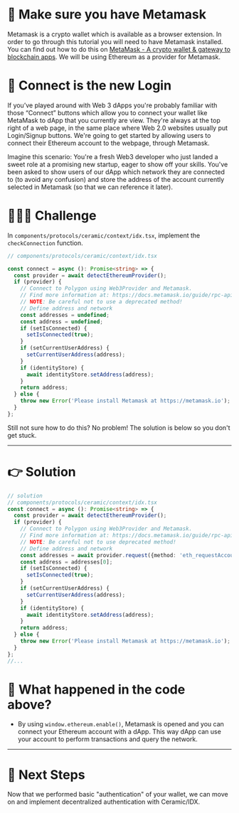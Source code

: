 # 🦊 Make sure you have Metamask

Metamask is a crypto wallet which is available as a browser extension. In order to go through this tutorial you will need to have Metamask installed. You can find out how to do this on [MetaMask - A crypto wallet & gateway to blockchain apps](https://metamask.io/). We will be using Ethereum as a provider for Metamask.

# 🔗 Connect is the new Login

If you’ve played around with Web 3 dApps you're probably familiar with those “Connect” buttons which allow you to connect your wallet like MetaMask to dApp that you currently are view. They're always at the top right of a web page, in the same place where Web 2.0 websites usually put Login/Signup buttons. We're going to get started by allowing users to connect their Ethereum account to the webpage, through Metamask.

Imagine this scenario: You're a fresh Web3 developer who just landed a sweet role at a promising new startup, eager to show off your skills. You've been asked to show users of our dApp which network they are connected to (to avoid any confusion) and store the address of the account currently selected in Metamask (so that we can reference it later).

# 🧑🏼‍💻 Challenge

In `components/protocols/ceramic/context/idx.tsx`, implement the `checkConnection` function.

```typescript
// components/protocols/ceramic/context/idx.tsx

const connect = async (): Promise<string> => {
  const provider = await detectEthereumProvider();
  if (provider) {
    // Connect to Polygon using Web3Provider and Metamask.
    // Find more information at: https://docs.metamask.io/guide/rpc-api.html.
    // NOTE: Be careful not to use a deprecated method!
    // Define address and network
    const addresses = undefined;
    const address = undefined;
    if (setIsConnected) {
      setIsConnected(true);
    }
    if (setCurrentUserAddress) {
      setCurrentUserAddress(address);
    }
    if (identityStore) {
      await identityStore.setAddress(address);
    }
    return address;
  } else {
    throw new Error('Please install Metamask at https://metamask.io');
  }
};
```

Still not sure how to do this? No problem! The solution is below so you don't get stuck.

---

# 👉 Solution

```typescript
// solution
// components/protocols/ceramic/context/idx.tsx
const connect = async (): Promise<string> => {
  const provider = await detectEthereumProvider();
  if (provider) {
    // Connect to Polygon using Web3Provider and Metamask.
    // Find more information at: https://docs.metamask.io/guide/rpc-api.html.
    // NOTE: Be careful not to use deprecated method!
    // Define address and network
    const addresses = await provider.request({method: 'eth_requestAccounts'});
    const address = addresses[0];
    if (setIsConnected) {
      setIsConnected(true);
    }
    if (setCurrentUserAddress) {
      setCurrentUserAddress(address);
    }
    if (identityStore) {
      await identityStore.setAddress(address);
    }
    return address;
  } else {
    throw new Error('Please install Metamask at https://metamask.io');
  }
};
//...
```

# 🤔 What happened in the code above?

- By using `window.ethereum.enable()`, Metamask is opened and you can connect your Ethereum account with a dApp. This way dApp can use your account to perform transactions and query the network.

---

# 👣 Next Steps

Now that we performed basic "authentication" of your wallet, we can move on and implement decentralized authentication with Ceramic/IDX.
